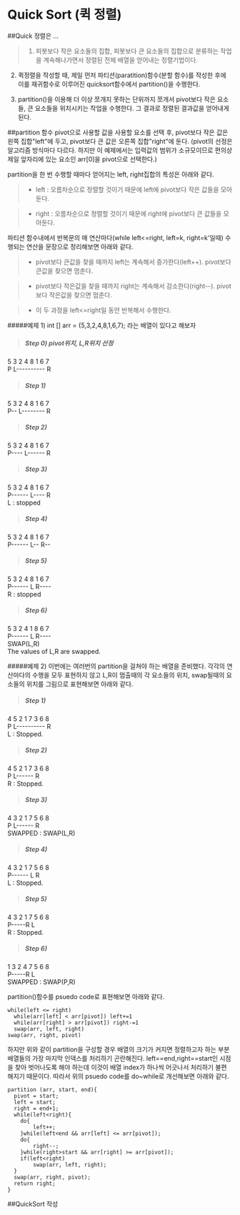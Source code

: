 Quick Sort (퀵 정렬)
===

##Quick 정렬은 ...
>1. 피봇보다 작은 요소들의 집합, 피봇보다 큰 요소들의 집합으로 분류하는 작업을 계속해나가면서 정렬된 전체 배열을 얻어내는 정렬기법이다.
>
2. 퀵정렬을 작성할 때, 제일 먼저 파티션(paratition)함수(분할 함수)를 작성한 후에 이를 재귀함수로 이루어진 quicksort함수에서 partition()을 수행한다.
>
3. partition()을 이용해 더 이상 쪼개지 못하는 단위까지 쪼개서 pivot보다 작은 요소들, 큰 요소들을 위치시키는 작업을 수행한다. 그 결과로 정렬된 결과값을 얻어내게 된다.

##partition 함수
pivot으로 사용할 값을 사용할 요소를 선택 후, pivot보다 작은 값은 왼쪽 집합"left"에 두고, pivot보다 큰 값은 오른쪽 집합"right"에 둔다.
(pivot의 선정은 알고리즘 방식마다 다르다. 하지만 이 예제에서는 입력값의 범위가 소규모이므로 편의상 제일 앞자리에 있는 요소인 arr[0]을 pivot으로 선택한다.)

partition을 한 번 수행할 때마다 얻어지는 left, right집합의 특성은 아래와 같다.
> * left : 오름차순으로 정렬할 것이기 때문에 left에 pivot보다 작은 값들을 모아둔다.

> * right : 오름차순으로 정렬할 것이기 때문에 right에 pivot보다 큰 값들을 모아둔다.

파티션 함수내에서 반복문의 매 연산마다(while left<=right, left=k, right=k'일때) 수행되는 연산을 문장으로 정리해보면 아래와 같다.
> * pivot보다 큰값을 찾을 때까지 left는 계속해서 증가한다(left++). pivot보다 큰값을 찾으면 멈춘다.

> * pivot보다 작은값을 찾을 때까지 right는 계속해서 감소한다(right--). pivot보다 작은값을 찾으면 멈춘다.

> * 이 두 과정을 left<=right일 동안 반복해서 수행한다.   

#####예제 1)
int [] arr = {5,3,2,4,8,1,6,7}; 라는 배열이 있다고 해보자
> ##### Step 0) pivot위치, L,R위치 선정
5 3 2 4 8 1 6 7  
P L---------- R

> ##### Step 1)
5 3 2 4 8 1 6 7  
P-- L-------- R

> ##### Step 2)
5 3 2 4 8 1 6 7  
P---- L------ R

> ##### Step 3)
5 3 2 4 8 1 6 7  
P------ L---- R  
L : stopped  

> ##### Step 4)
5 3 2 4 8 1 6 7  
P------ L-- R--  

> ##### Step 5)
5 3 2 4 8 1 6 7  
P------ L R----  
R : stopped  

> ##### Step 6)
5 3 2 4 1 8 6 7  
P------ L R----  
SWAP(L,R)  
The values of L,R are swapped.  

#####예제 2)
이번에는 여러번의 partition을 걸쳐야 하는 배열을 준비했다. 각각의 연산마다의 수행을 모두 표현하지 않고 L,R이 멈출때의 각 요소들의 위치, swap될때의 요소들의 위치를 그림으로 표현해보면 아래와 같다.  
>##### Step 1)
4 5 2 1 7 3 6 8  
P L---------- R  
L : Stopped.

>##### Step 2)
4 5 2 1 7 3 6 8  
P L------ R  
R : Stopped.

>##### Step 3)
4 3 2 1 7 5 6 8  
P L------ R  
SWAPPED : SWAP(L,R)

>##### Step 4)
4 3 2 1 7 5 6 8  
P------ L R  
L : Stopped.

>##### Step 5)
4 3 2 1 7 5 6 8  
P-----R L  
R : Stopped.

>##### Step 6)
1 3 2 4 7 5 6 8  
P-----R L  
SWAPPED : SWAP(P,R)

partition()함수를 psuedo code로 표현해보면 아래와 같다.
<pre>
<code>while(left <= right)
  while(arr[left] < arr[pivot]) left+=1
  while(arr[right] > arr[pivot]) right-=1
  swap(arr, left, right)
swap(arr, right, pivot)
</code></pre>

하지만 위와 같이 partition을 구성할 경우 배열의 크기가 커지면 정렬하고자 하는 부분배열들의 가장 마지막 인덱스를 처리하기 곤란해진다. left==end,right==start인 시점을 찾아 벗어나도록 해야 하는데 이것이 배열 index가 하나씩 어긋나서 처리하기 불편해지기 때문이다. 따라서 위의 psuedo code를 do~while로 개선해보면 아래와 같다.
```{.java}
partition (arr, start, end){
  pivot = start;
  left = start;
  right = end+1;
  while(left<right){
  	do{
  		left++;
  	}while(left<end && arr[left] <= arr[pivot]);
  	do{
  		right--;
  	}while(right>start && arr[right] >= arr[pivot]);
  	if(left<right) 
  		swap(arr, left, right);
  }
  swap(arr, right, pivot);
  return right;
}
```
##QuickSort 작성  




